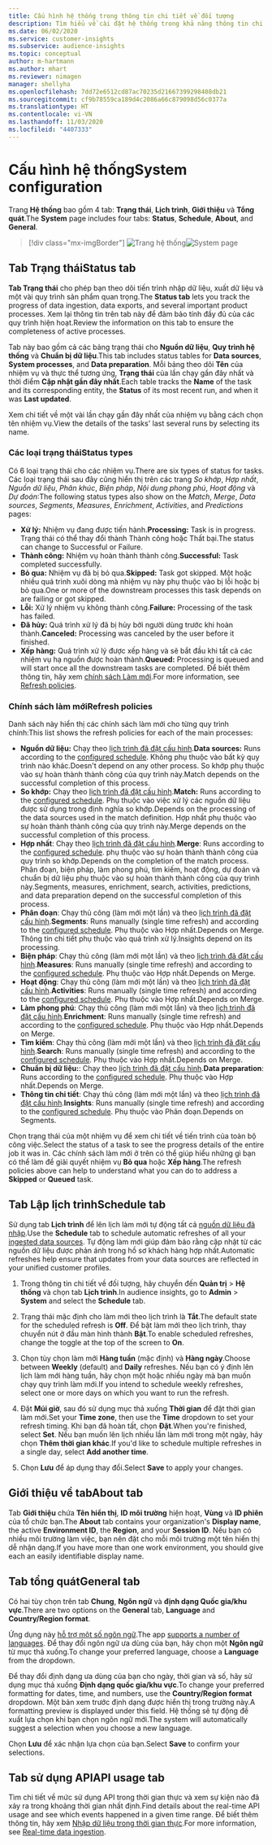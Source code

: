 ```yaml
---
title: Cấu hình hệ thống trong thông tin chi tiết về đối tượng
description: Tìm hiểu về cài đặt hệ thống trong khả năng thông tin chi tiết về đối tượng Dynamics 365 Customer Insights.
ms.date: 06/02/2020
ms.service: customer-insights
ms.subservice: audience-insights
ms.topic: conceptual
author: m-hartmann
ms.author: mhart
ms.reviewer: nimagen
manager: shellyha
ms.openlocfilehash: 7dd72e6512cd87ac70235d21667399298408db21
ms.sourcegitcommit: cf9b78559ca189d4c2086a66c879098d56c0377a
ms.translationtype: HT
ms.contentlocale: vi-VN
ms.lasthandoff: 11/03/2020
ms.locfileid: "4407333"
---
```

# <a name="system-configuration"></a><span data-ttu-id="e2ba8-103">Cấu hình hệ thống</span><span class="sxs-lookup"><span data-stu-id="e2ba8-103">System configuration</span></span>

<span data-ttu-id="e2ba8-104">Trang **Hệ thống** bao gồm 4 tab: **Trạng thái**, **Lịch trình**, **Giới thiệu** và **Tổng quát**.</span><span class="sxs-lookup"><span data-stu-id="e2ba8-104">The **System** page includes four tabs: **Status**, **Schedule**, **About**, and **General**.</span></span>

> [!div class="mx-imgBorder"]
> <span data-ttu-id="e2ba8-105">![Trang hệ thống](media/system-tabs.png "Trang hệ thống")</span><span class="sxs-lookup"><span data-stu-id="e2ba8-105">![System page](media/system-tabs.png "System page")</span></span>

## <a name="status-tab"></a><span data-ttu-id="e2ba8-106">Tab Trạng thái</span><span class="sxs-lookup"><span data-stu-id="e2ba8-106">Status tab</span></span>

<span data-ttu-id="e2ba8-107">**Tab Trạng thái** cho phép bạn theo dõi tiến trình nhập dữ liệu, xuất dữ liệu và một vài quy trình sản phẩm quan trọng.</span><span class="sxs-lookup"><span data-stu-id="e2ba8-107">The **Status tab** lets you track the progress of data ingestion, data exports, and several important product processes.</span></span> <span data-ttu-id="e2ba8-108">Xem lại thông tin trên tab này để đảm bảo tính đầy đủ của các quy trình hiện hoạt.</span><span class="sxs-lookup"><span data-stu-id="e2ba8-108">Review the information on this tab to ensure the completeness of active processes.</span></span>

<span data-ttu-id="e2ba8-109">Tab này bao gồm cả các bảng trạng thái cho **Nguồn dữ liệu**, **Quy trình hệ thống** và **Chuẩn bị dữ liệu**.</span><span class="sxs-lookup"><span data-stu-id="e2ba8-109">This tab includes status tables for **Data sources**, **System processes**, and **Data preparation**.</span></span> <span data-ttu-id="e2ba8-110">Mỗi bảng theo dõi **Tên** của nhiệm vụ và thực thể tương ứng, **Trạng thái** của lần chạy gần đây nhất và thời điểm **Cập nhật gần đây nhất**.</span><span class="sxs-lookup"><span data-stu-id="e2ba8-110">Each table tracks the **Name** of the task and its corresponding entity, the **Status** of its most recent run, and when it was **Last updated**.</span></span>

<span data-ttu-id="e2ba8-111">Xem chi tiết về một vài lần chạy gần đây nhất của nhiệm vụ bằng cách chọn tên nhiệm vụ.</span><span class="sxs-lookup"><span data-stu-id="e2ba8-111">View the details of the tasks' last several runs by selecting its name.</span></span>

### <a name="status-types"></a><span data-ttu-id="e2ba8-112">Các loại trạng thái</span><span class="sxs-lookup"><span data-stu-id="e2ba8-112">Status types</span></span>

<span data-ttu-id="e2ba8-113">Có 6 loại trạng thái cho các nhiệm vụ.</span><span class="sxs-lookup"><span data-stu-id="e2ba8-113">There are six types of status for tasks.</span></span> <span data-ttu-id="e2ba8-114">Các loại trạng thái sau đây cũng hiển thị trên các trang *So khớp*, *Hợp nhất*, *Nguồn dữ liệu*, *Phân khúc*, *Biện pháp*, *Nội dung phong phú*, *Hoạt động* và *Dự đoán*:</span><span class="sxs-lookup"><span data-stu-id="e2ba8-114">The following status types also show on the *Match*, *Merge*, *Data sources*, *Segments*, *Measures*, *Enrichment*, *Activities*, and *Predictions* pages:</span></span>

- <span data-ttu-id="e2ba8-115">**Xử lý:** Nhiệm vụ đang được tiến hành.</span><span class="sxs-lookup"><span data-stu-id="e2ba8-115">**Processing:** Task is in progress.</span></span> <span data-ttu-id="e2ba8-116">Trạng thái có thể thay đổi thành Thành công hoặc Thất bại.</span><span class="sxs-lookup"><span data-stu-id="e2ba8-116">The status can change to Successful or Failure.</span></span>
- <span data-ttu-id="e2ba8-117">**Thành công:** Nhiệm vụ hoàn thành thành công.</span><span class="sxs-lookup"><span data-stu-id="e2ba8-117">**Successful:** Task completed successfully.</span></span>
- <span data-ttu-id="e2ba8-118">**Bỏ qua:** Nhiệm vụ đã bị bỏ qua.</span><span class="sxs-lookup"><span data-stu-id="e2ba8-118">**Skipped:** Task got skipped.</span></span> <span data-ttu-id="e2ba8-119">Một hoặc nhiều quá trình xuôi dòng mà nhiệm vụ này phụ thuộc vào bị lỗi hoặc bị bỏ qua.</span><span class="sxs-lookup"><span data-stu-id="e2ba8-119">One or more of the downstream processes this task depends on are failing or got skipped.</span></span>
- <span data-ttu-id="e2ba8-120">**Lỗi:** Xử lý nhiệm vụ không thành công.</span><span class="sxs-lookup"><span data-stu-id="e2ba8-120">**Failure:** Processing  of the task has failed.</span></span>
- <span data-ttu-id="e2ba8-121">**Đã hủy:** Quá trình xử lý đã bị hủy bởi người dùng trước khi hoàn thành.</span><span class="sxs-lookup"><span data-stu-id="e2ba8-121">**Canceled:** Processing was canceled by the user before it finished.</span></span>
- <span data-ttu-id="e2ba8-122">**Xếp hàng:** Quá trình xử lý được xếp hàng và sẽ bắt đầu khi tất cả các nhiệm vụ hạ nguồn được hoàn thành.</span><span class="sxs-lookup"><span data-stu-id="e2ba8-122">**Queued:** Processing is queued and will start once all the downstream tasks are completed.</span></span> <span data-ttu-id="e2ba8-123">Để biết thêm thông tin, hãy xem [chính sách Làm mới](#refresh-policies).</span><span class="sxs-lookup"><span data-stu-id="e2ba8-123">For more information, see [Refresh policies](#refresh-policies).</span></span>

### <a name="refresh-policies"></a><span data-ttu-id="e2ba8-124">Chính sách làm mới</span><span class="sxs-lookup"><span data-stu-id="e2ba8-124">Refresh policies</span></span>

<span data-ttu-id="e2ba8-125">Danh sách này hiển thị các chính sách làm mới cho từng quy trình chính:</span><span class="sxs-lookup"><span data-stu-id="e2ba8-125">This list shows the refresh policies for each of the main processes:</span></span>

- <span data-ttu-id="e2ba8-126">**Nguồn dữ liệu:** Chạy theo [lịch trình đã đặt cấu hình](#schedule-tab).</span><span class="sxs-lookup"><span data-stu-id="e2ba8-126">**Data sources:** Runs according to the [configured schedule](#schedule-tab).</span></span> <span data-ttu-id="e2ba8-127">Không phụ thuộc vào bất kỳ quy trình nào khác.</span><span class="sxs-lookup"><span data-stu-id="e2ba8-127">Doesn't depend on any other process.</span></span> <span data-ttu-id="e2ba8-128">So khớp phụ thuộc vào sự hoàn thành thành công của quy trình này.</span><span class="sxs-lookup"><span data-stu-id="e2ba8-128">Match depends on the successful completion of this process.</span></span>
- <span data-ttu-id="e2ba8-129">**So khớp:** Chạy theo [lịch trình đã đặt cấu hình](#schedule-tab).</span><span class="sxs-lookup"><span data-stu-id="e2ba8-129">**Match:** Runs according to the [configured schedule](#schedule-tab).</span></span> <span data-ttu-id="e2ba8-130">Phụ thuộc vào việc xử lý các nguồn dữ liệu được sử dụng trong định nghĩa so khớp.</span><span class="sxs-lookup"><span data-stu-id="e2ba8-130">Depends on the processing of the data sources used in the match definition.</span></span> <span data-ttu-id="e2ba8-131">Hợp nhất phụ thuộc vào sự hoàn thành thành công của quy trình này.</span><span class="sxs-lookup"><span data-stu-id="e2ba8-131">Merge depends on the successful completion of this process.</span></span>
- <span data-ttu-id="e2ba8-132">**Hợp nhất**: Chạy theo [lịch trình đã đặt cấu hình](#schedule-tab).</span><span class="sxs-lookup"><span data-stu-id="e2ba8-132">**Merge**: Runs according to the [configured schedule](#schedule-tab).</span></span> <span data-ttu-id="e2ba8-133">phụ thuộc vào sự hoàn thành thành công của quy trình so khớp.</span><span class="sxs-lookup"><span data-stu-id="e2ba8-133">Depends on the completion of the match process.</span></span> <span data-ttu-id="e2ba8-134">Phân đoạn, biện pháp, làm phong phú, tìm kiếm, hoạt động, dự đoán và chuẩn bị dữ liệu phụ thuộc vào sự hoàn thành thành công của quy trình này.</span><span class="sxs-lookup"><span data-stu-id="e2ba8-134">Segments, measures, enrichment, search, activities, predictions, and data preparation depend on the successful completion of this process.</span></span>
- <span data-ttu-id="e2ba8-135">**Phân đoạn**: Chạy thủ công (làm mới một lần) và theo [lịch trình đã đặt cấu hình](#schedule-tab).</span><span class="sxs-lookup"><span data-stu-id="e2ba8-135">**Segments**: Runs manually (single time refresh) and according to the [configured schedule](#schedule-tab).</span></span> <span data-ttu-id="e2ba8-136">Phụ thuộc vào Hợp nhất.</span><span class="sxs-lookup"><span data-stu-id="e2ba8-136">Depends on Merge.</span></span> <span data-ttu-id="e2ba8-137">Thông tin chi tiết phụ thuộc vào quá trình xử lý.</span><span class="sxs-lookup"><span data-stu-id="e2ba8-137">Insights depend on its processing.</span></span>
- <span data-ttu-id="e2ba8-138">**Biện pháp**: Chạy thủ công (làm mới một lần) và theo [lịch trình đã đặt cấu hình](#schedule-tab).</span><span class="sxs-lookup"><span data-stu-id="e2ba8-138">**Measures**: Runs manually (single time refresh) and according to the [configured schedule](#schedule-tab).</span></span> <span data-ttu-id="e2ba8-139">Phụ thuộc vào Hợp nhất.</span><span class="sxs-lookup"><span data-stu-id="e2ba8-139">Depends on Merge.</span></span>
- <span data-ttu-id="e2ba8-140">**Hoạt động**: Chạy thủ công (làm mới một lần) và theo [lịch trình đã đặt cấu hình](#schedule-tab).</span><span class="sxs-lookup"><span data-stu-id="e2ba8-140">**Activities**: Runs manually (single time refresh) and according to the [configured schedule](#schedule-tab).</span></span> <span data-ttu-id="e2ba8-141">Phụ thuộc vào Hợp nhất.</span><span class="sxs-lookup"><span data-stu-id="e2ba8-141">Depends on Merge.</span></span>
- <span data-ttu-id="e2ba8-142">**Làm phong phú**: Chạy thủ công (làm mới một lần) và theo [lịch trình đã đặt cấu hình](#schedule-tab).</span><span class="sxs-lookup"><span data-stu-id="e2ba8-142">**Enrichment**: Runs manually (single time refresh) and according to the [configured schedule](#schedule-tab).</span></span> <span data-ttu-id="e2ba8-143">Phụ thuộc vào Hợp nhất.</span><span class="sxs-lookup"><span data-stu-id="e2ba8-143">Depends on Merge.</span></span>
- <span data-ttu-id="e2ba8-144">**Tìm kiếm**: Chạy thủ công (làm mới một lần) và theo [lịch trình đã đặt cấu hình](#schedule-tab).</span><span class="sxs-lookup"><span data-stu-id="e2ba8-144">**Search**: Runs manually (single time refresh) and according to the [configured schedule](#schedule-tab).</span></span> <span data-ttu-id="e2ba8-145">Phụ thuộc vào Hợp nhất.</span><span class="sxs-lookup"><span data-stu-id="e2ba8-145">Depends on Merge.</span></span>
- <span data-ttu-id="e2ba8-146">**Chuẩn bị dữ liệu:**: Chạy theo [lịch trình đã đặt cấu hình](#schedule-tab).</span><span class="sxs-lookup"><span data-stu-id="e2ba8-146">**Data preparation**: Runs according to the [configured schedule](#schedule-tab).</span></span> <span data-ttu-id="e2ba8-147">Phụ thuộc vào Hợp nhất.</span><span class="sxs-lookup"><span data-stu-id="e2ba8-147">Depends on Merge.</span></span>
- <span data-ttu-id="e2ba8-148">**Thông tin chi tiết**: Chạy thủ công (làm mới một lần) và theo [lịch trình đã đặt cấu hình](#schedule-tab).</span><span class="sxs-lookup"><span data-stu-id="e2ba8-148">**Insights**: Runs manually (single time refresh) and according to the [configured schedule](#schedule-tab).</span></span> <span data-ttu-id="e2ba8-149">Phụ thuộc vào Phân đoạn.</span><span class="sxs-lookup"><span data-stu-id="e2ba8-149">Depends on Segments.</span></span>

<span data-ttu-id="e2ba8-150">Chọn trạng thái của một nhiệm vụ để xem chi tiết về tiến trình của toàn bộ công việc.</span><span class="sxs-lookup"><span data-stu-id="e2ba8-150">Select the status of a task to see the progress details of the entire job it was in.</span></span> <span data-ttu-id="e2ba8-151">Các chính sách làm mới ở trên có thể giúp hiểu những gì bạn có thể làm để giải quyết nhiệm vụ **Bỏ qua** hoặc **Xếp hàng**.</span><span class="sxs-lookup"><span data-stu-id="e2ba8-151">The refresh policies above can help to understand what you can do to address a **Skipped** or **Queued** task.</span></span>

## <a name="schedule-tab"></a><span data-ttu-id="e2ba8-152">Tab Lập lịch trình</span><span class="sxs-lookup"><span data-stu-id="e2ba8-152">Schedule tab</span></span>

<span data-ttu-id="e2ba8-153">Sử dụng tab **Lịch trình** để lên lịch làm mới tự động tất cả [nguồn dữ liệu đã nhập](data-sources.md).</span><span class="sxs-lookup"><span data-stu-id="e2ba8-153">Use the **Schedule** tab to schedule automatic refreshes of all your [ingested data sources](data-sources.md).</span></span> <span data-ttu-id="e2ba8-154">Tự động làm mới giúp đảm bảo rằng cập nhật từ các nguồn dữ liệu được phản ánh trong hồ sơ khách hàng hợp nhất.</span><span class="sxs-lookup"><span data-stu-id="e2ba8-154">Automatic refreshes help ensure that updates from your data sources are reflected in your unified customer profiles.</span></span>

1. <span data-ttu-id="e2ba8-155">Trong thông tin chi tiết về đối tượng, hãy chuyển đến **Quản trị** > **Hệ thống** và chọn tab **Lịch trình**.</span><span class="sxs-lookup"><span data-stu-id="e2ba8-155">In audience insights, go to **Admin** > **System** and select the **Schedule** tab.</span></span>

2. <span data-ttu-id="e2ba8-156">Trạng thái mặc định cho làm mới theo lịch trình là **Tắt**.</span><span class="sxs-lookup"><span data-stu-id="e2ba8-156">The default state for the scheduled refresh is **Off**.</span></span> <span data-ttu-id="e2ba8-157">Để bật làm mới theo lịch trình, thay chuyển nút ở đầu màn hình thành **Bật**.</span><span class="sxs-lookup"><span data-stu-id="e2ba8-157">To enable scheduled refreshes, change the toggle at the top of the screen to **On**.</span></span>

3. <span data-ttu-id="e2ba8-158">Chọn tùy chọn làm mới **Hàng tuần** (mặc định) và **Hàng ngày**.</span><span class="sxs-lookup"><span data-stu-id="e2ba8-158">Choose between **Weekly** (default) and **Daily** refreshes.</span></span> <span data-ttu-id="e2ba8-159">Nếu bạn có ý định lên lịch làm mới hàng tuần, hãy chọn một hoặc nhiều ngày mà bạn muốn chạy quy trình làm mới.</span><span class="sxs-lookup"><span data-stu-id="e2ba8-159">If you intend to schedule weekly refreshes, select one or more days on which you want to run the refresh.</span></span>

4. <span data-ttu-id="e2ba8-160">Đặt **Múi giờ**, sau đó sử dụng mục thả xuống **Thời gian** để đặt thời gian làm mới.</span><span class="sxs-lookup"><span data-stu-id="e2ba8-160">Set your **Time zone**, then use the **Time** dropdown to set your refresh timing.</span></span> <span data-ttu-id="e2ba8-161">Khi bạn đã hoàn tất, chọn **Đặt**.</span><span class="sxs-lookup"><span data-stu-id="e2ba8-161">When you're finished, select **Set**.</span></span> <span data-ttu-id="e2ba8-162">Nếu bạn muốn lên lịch nhiều lần làm mới trong một ngày, hãy chọn **Thêm thời gian khác**.</span><span class="sxs-lookup"><span data-stu-id="e2ba8-162">If you'd like to schedule multiple refreshes in a single day, select **Add another time**.</span></span>

5. <span data-ttu-id="e2ba8-163">Chọn **Lưu** để áp dụng thay đổi.</span><span class="sxs-lookup"><span data-stu-id="e2ba8-163">Select **Save** to apply your changes.</span></span>

## <a name="about-tab"></a><span data-ttu-id="e2ba8-164">Giới thiệu về tab</span><span class="sxs-lookup"><span data-stu-id="e2ba8-164">About tab</span></span>

<span data-ttu-id="e2ba8-165">Tab **Giới thiệu** chứa **Tên hiển thị**, **ID môi trường** hiện hoạt, **Vùng** và **ID phiên** của tổ chức bạn.</span><span class="sxs-lookup"><span data-stu-id="e2ba8-165">The **About** tab contains your organization's **Display name**, the active **Environment ID**, the **Region**, and your **Session ID**.</span></span> <span data-ttu-id="e2ba8-166">Nếu bạn có nhiều môi trường làm việc, bạn nên đặt cho mỗi môi trường một tên hiển thị dễ nhận dạng.</span><span class="sxs-lookup"><span data-stu-id="e2ba8-166">If you have more than one work environment, you should give each an easily identifiable display name.</span></span>

## <a name="general-tab"></a><span data-ttu-id="e2ba8-167">Tab tổng quát</span><span class="sxs-lookup"><span data-stu-id="e2ba8-167">General tab</span></span>

<span data-ttu-id="e2ba8-168">Có hai tùy chọn trên tab **Chung**, **Ngôn ngữ** và **định dạng Quốc gia/khu vực**.</span><span class="sxs-lookup"><span data-stu-id="e2ba8-168">There are two options on the **General** tab, **Language** and **Country/Region format**.</span></span>

<span data-ttu-id="e2ba8-169">Ứng dụng này [hỗ trợ một số ngôn ngữ](supported-languages.md).</span><span class="sxs-lookup"><span data-stu-id="e2ba8-169">The app [supports a number of languages](supported-languages.md).</span></span> <span data-ttu-id="e2ba8-170">Để thay đổi ngôn ngữ ưa dùng của bạn, hãy chọn một **Ngôn ngữ** từ mục thả xuống.</span><span class="sxs-lookup"><span data-stu-id="e2ba8-170">To change your preferred language, choose a **Language** from the dropdown.</span></span>

<span data-ttu-id="e2ba8-171">Để thay đổi định dạng ưa dùng của bạn cho ngày, thời gian và số, hãy sử dụng mục thả xuống **Định dạng quốc gia/khu vực**.</span><span class="sxs-lookup"><span data-stu-id="e2ba8-171">To change your preferred formatting for dates, time, and numbers, use the **Country/Region format** dropdown.</span></span> <span data-ttu-id="e2ba8-172">Một bản xem trước định dạng được hiển thị trong trường này.</span><span class="sxs-lookup"><span data-stu-id="e2ba8-172">A formatting preview is displayed under this field.</span></span> <span data-ttu-id="e2ba8-173">Hệ thống sẽ tự động đề xuất lựa chọn khi bạn chọn ngôn ngữ mới.</span><span class="sxs-lookup"><span data-stu-id="e2ba8-173">The system will automatically suggest a selection when you choose a new language.</span></span>

<span data-ttu-id="e2ba8-174">Chọn **Lưu** để xác nhận lựa chọn của bạn.</span><span class="sxs-lookup"><span data-stu-id="e2ba8-174">Select **Save** to confirm your selections.</span></span>

## <a name="api-usage-tab"></a><span data-ttu-id="e2ba8-175">Tab sử dụng API</span><span class="sxs-lookup"><span data-stu-id="e2ba8-175">API usage tab</span></span>

<span data-ttu-id="e2ba8-176">Tìm chi tiết về mức sử dụng API trong thời gian thực và xem sự kiện nào đã xảy ra trong khoảng thời gian nhất định.</span><span class="sxs-lookup"><span data-stu-id="e2ba8-176">Find details about the real-time API usage and see which events happened in a given time range.</span></span> <span data-ttu-id="e2ba8-177">Để biết thêm thông tin, hãy xem [Nhập dữ liệu trong thời gian thực](real-time-data-ingestion.md).</span><span class="sxs-lookup"><span data-stu-id="e2ba8-177">For more information, see [Real-time data ingestion](real-time-data-ingestion.md).</span></span>
